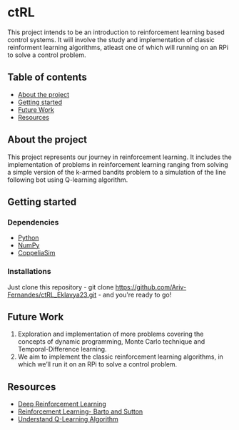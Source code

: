 # ctRL
This project intends to be an introduction to reinforcement learning based control systems. It will involve the study and implementation of classic reinforment learning algorithms, atleast one of which will running on an RPi to solve a control problem.
## Table of contents
- [About the project](https://github.com/Ariv-Fernandes/ctRL_Eklavya23/blob/main/README.md#about-the-project)
- [Getting started](https://github.com/Ariv-Fernandes/ctRL_Eklavya23/blob/main/README.md#getting-started)
- [Future Work](https://github.com/Ariv-Fernandes/ctRL_Eklavya23/blob/preview/README.md#future-work)
- [Resources](https://github.com/Ariv-Fernandes/ctRL_Eklavya23/blob/preview/README.md#resources)
## About the project
This project represents our journey in reinforcement learning. It includes the implementation of problems in reinforcement learning ranging from solving a simple version of the k-armed bandits problem to a simulation of the line following bot using Q-learning algorithm. 
## Getting started
### Dependencies
- [Python](https://www.python.org/)
- [NumPy](https://numpy.org/)
- [CoppeliaSim](https://www.coppeliarobotics.com/resources)
### Installations
Just clone this repository - git clone https://github.com/Ariv-Fernandes/ctRL_Eklavya23.git - and
you're ready to go! 
## Future Work
1.	Exploration and implementation of more problems covering the concepts of dynamic programming, Monte Carlo technique and Temporal-Difference learning.
2.	We aim to implement the classic reinforcement learning algorithms, in which we’ll run it on an RPi to solve a control problem. 

## Resources
- [Deep Reinforcement Learning](https://www.youtube.com/watch?v=2pWv7GOvuf0&list=PLqYmG7hTraZDM-OYHWgPebj2MfCFzFObQ&pp=iAQB)
- [Reinforcement Learning- Barto and Sutton](https://drive.google.com/file/d/1uDhd78JFmrBBmbmYWDV6Zzx9BytFJuto/view?usp=sharing)
- [Understand Q-Learning Algorithm](https://youtu.be/iKdlKYG78j4?si=RSt9m-w9pX2yfeps)



